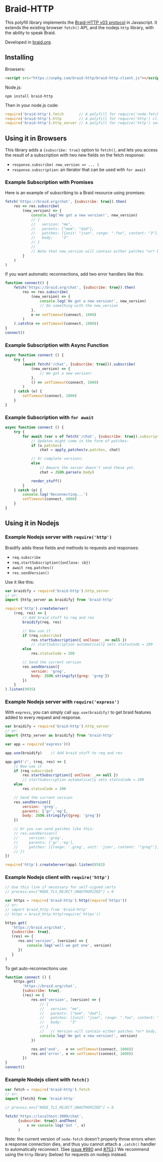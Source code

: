 # Braid-HTTP

This polyfill library implements the [Braid-HTTP v03 protocol](https://github.com/braid-org/braid-spec/blob/master/draft-toomim-httpbis-braid-http-03.txt) in Javascript.  It extends the existing browser `fetch()` API, and the nodejs `http` library, with the ability to speak Braid.

Developed in [braid.org](https://braid.org).


## Installing

Browsers:

```html
<script src="https://unpkg.com/braid-http/braid-http-client.js"></script>
```

Node.js:

```shell
npm install braid-http
```

Then in your node.js code:

```javascript
require('braid-http').fetch       // A polyfill for require('node-fetch')
require('braid-http').http        // A polyfill for require('http') clients
require('braid-http').http_server // A polyfill for require('http') servers
```

## Using it in Browsers

This library adds a `{subscribe: true}` option to `fetch()`, and lets you
access the result of a subscription with two new fields on the fetch response:

- `response.subscribe( new_version => ... )`
- `response.subscription`: an iterator that can be used with `for await`

### Example Subscription with Promises

Here is an example of subscribing to a Braid resource using promises:

```javascript
fetch('https://braid.org/chat', {subscribe: true}).then(
    res => res.subscribe(
        (new_version) => {
            console.log('We got a new version!', new_version)
            // {
            //   version: "me",
            //   parents: ["mom", "dad"],
            //   patches: [{unit: "json", range: ".foo", content: "3"}]
            //   body:    "3"
            // }
            //
            // Note that new_version will contain either patches *or* body
        }
    )
)
```

If you want automatic reconnections, add two error handlers like this:

```javascript
function connect() {
    fetch('https://braid.org/chat', {subscribe: true}).then(
        res => res.subscribe(
            (new_version) => {
                console.log('We got a new version!', new_version)
                // Do something with the new_version
            },
            e => setTimeout(connect, 1000)
        )
    ).catch(e => setTimeout(connect, 1000))
}
connect()
```

### Example Subscription with Async Function

```javascript
async function connect () {
    try {
        (await fetch('/chat', {subscribe: true})).subscribe(
            (new_version) => {
                // We got a new version!
            },
            () => setTimeout(connect, 1000)
        )
    } catch (e) {
        setTimeout(connect, 1000)
    }
}
```

### Example Subscription with `for await`

```javascript
async function connect () {
    try {
        for await (var v of fetch('/chat', {subscribe: true}).subscription) {
            // Updates might come in the form of patches:
            if (v.patches)
                chat = apply_patches(v.patches, chat)

            // Or complete versions:
            else
                // Beware the server doesn't send these yet.
                chat = JSON.parse(v.body)

            render_stuff()
        }
    } catch (e) {
        console.log('Reconnecting...')
        setTimeout(connect, 4000)
    }
}
```

## Using it in Nodejs

### Example Nodejs server with `require('http')`

Braidify adds these fields and methods to requests and responses:
- `req.subscribe`
- `req.startSubscription({onClose: cb})`
- `await req.patches()`
- `res.sendVersion()`

Use it like this:

```javascript
var braidify = require('braid-http').http_server
// or:
import {http_server as braidify} from 'braid-http'

require('http').createServer(
    (req, res) => {
        // Add braid stuff to req and res
        braidify(req, res)

        // Now use it
        if (req.subscribe)
            res.startSubscription({ onClose: _=> null })
            // startSubscription automatically sets statusCode = 209
        else
            res.statusCode = 200

        // Send the current version
        res.sendVersion({
            version: 'greg',
            body: JSON.stringify({greg: 'greg'})
        })
    }
).listen(9935)
```

### Example Nodejs server with `require('express')`

With `express`, you can simply call `app.use(braidify)` to get braid features
added to every request and response.

```javascript
var braidify = require('braid-http').http_server
// or:
import {http_server as braidify} from 'braid-http'

var app = require('express')()

app.use(braidify)    // Add braid stuff to req and res

app.get('/', (req, res) => {
    // Now use it
    if (req.subscribe)
        res.startSubscription({ onClose: _=> null })
        // startSubscription automatically sets statusCode = 209
    else
        res.statusCode = 200

    // Send the current version
    res.sendVersion({
        version: 'greg',
        parents: ['gr','eg'],
        body: JSON.stringify({greg: 'greg'})
    })

    // Or you can send patches like this:
    // res.sendVersion({
    //     version: 'greg',
    //     parents: ['gr','eg'],
    //     patches: [{range: '.greg', unit: 'json', content: '"greg"'}]
    // })
})

require('http').createServer(app).listen(8583)
```



### Example Nodejs client with `require('http')`

```javascript
// Use this line if necessary for self-signed certs
// process.env["NODE_TLS_REJECT_UNAUTHORIZED"] = 0

var https = require('braid-http').http(require('https'))
// or:
// import braid_http from 'braid-http'
// https = braid_http.http(require('https'))

https.get(
   'https://braid.org/chat',
   {subscribe: true},
   (res) => {
      res.on('version', (version) => {
          console.log('well we got one', version)
      })
   }
)
```

To get auto-reconnections use:

```javascript
function connect () {
    https.get(
        'https://braid.org/chat',
        {subscribe: true},
        (res) => {
            res.on('version', (version) => {
                // {
                //   version: "me",
                //   parents: ["mom", "dad"],
                //   patches: [{unit: "json", range: ".foo", content: "3"}]
                //   body:    "3"
                // }
                //   // Version will contain either patches *or* body, but not both
                console.log('We got a new version!', version)
            })

            res.on('end',   e => setTimeout(connect, 1000))
            res.on('error', e => setTimeout(connect, 1000))
        })
}
connect()
```


### Example Nodejs client with `fetch()`

```javascript
var fetch = require('braid-http').fetch
// or:
import {fetch} from 'braid-http'

// process.env["NODE_TLS_REJECT_UNAUTHORIZED"] = 0

fetch('https://localhost:3009/chat',
      {subscribe: true}).andThen(
          x => console.log('Got ', x)
      )
```

Note: the current version of `node-fetch` doesn't properly throw errors when a
response connection dies, and thus you cannot attach a `.catch()` handler to
automatically reconnect.  (See
[issue #980](https://github.com/node-fetch/node-fetch/issues/980) and
[#753](https://github.com/node-fetch/node-fetch/issues/753).)  We recommend
using the `http` library (below) for requests on nodejs instead.


